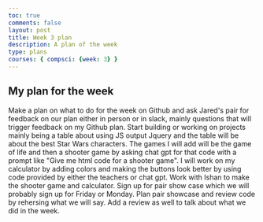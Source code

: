 ```yaml
---
toc: true
comments: false
layout: post
title: Week 3 plan
description: A plan of the week
type: plans
courses: { compsci: {week: 3} }
---
```


## My plan for the week
Make a plan on what to do for the week on Github and ask Jared's pair for feedback on our plan either in person or in slack, mainly questions that will trigger feedback on my Github plan. Start building or working on projects mainly being a table about using JS output Jquery and the table will be about the best Star Wars characters. The games I will add will be the game of life and then a shooter game by asking chat gpt for that code with a prompt like "Give me html code for a shooter game". I will work on my calculator by adding colors and making the buttons look better by using code provided by either the teachers or chat gpt. Work with Ishan to make the shooter game and calculator. Sign up for pair show case which we will probably sign up for Friday or Monday. Plan pair showcase and review code by rehersing what we will say. Add a review as well to talk about what we did in the week.